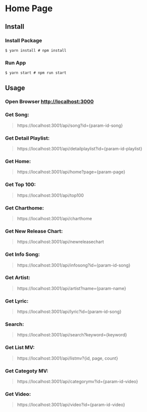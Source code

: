 # Home Page

## Install
### Install Package
```
$ yarn install # npm install
```

### Run App
```
$ yarn start # npm run start
```

## Usage

### Open Browser [http://localhost:3000](http://localhost:3000)

### Get Song:
> https://localhost:3001/api/song?id={param-id-song}

### Get Detail Playlist:
> https://localhost:3001/api/detailplaylist?id={param-id-playlist}

### Get Home:
> https://localhost:3001/api/home?page={param-page}

### Get Top 100:
> https://localhost:3001/api/top100

### Get Charthome:
> https://localhost:3001/api/charthome

### Get New Release Chart:
> https://localhost:3001/api/newreleasechart

### Get Info Song:
> https://localhost:3001/api/infosong?id={param-id-song}

### Get Artist:
> https://localhost:3001/api/artist?name={param-name}

### Get Lyric:
> https://localhost:3001/api/lyric?id={param-id-song}

### Search:
> https://localhost:3001/api/search?keyword={keyword}

### Get List MV:
> https://localhost:3001/api/listmv?{id, page, count}

### Get Categoty MV:
> https://localhost:3001/api/categorymv?id={param-id-video}

### Get Video:
> https://localhost:3001/api/video?id={param-id-video}
